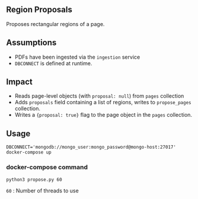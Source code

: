 Region Proposals
-------------
Proposes rectangular regions of a page.

## Assumptions
- PDFs have been ingested via the `ingestion` service
- `DBCONNECT` is defined at runtime.

## Impact
- Reads page-level objects (with `proposal: null`) from `pages` collection
- Adds `proposals` field containing a list of regions, writes to
  `propose_pages` collection.
- Writes a `{proposal: true}` flag to the page object in the `pages`
  collection. 

## Usage

```
DBCONNECT='mongodb://mongo_user:mongo_password@mongo-host:27017' docker-compose up
```
### docker-compose command
```
python3 propose.py 60
```

`60` : Number of threads to use
